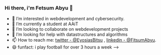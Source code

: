 ### Hi there, i'm Fetsum Abyu 👋


- 🔭 I’m interested in webdevelopment and cybersecurity.
- 🌱 I’m currently a student at AAiT
- 👯 I’m looking to collaborate on webdevelopment projects
- 🤔 I’m looking for help with datastructures and algorithms
- 📫 How to reach me: [twitter - @EyosiasBitsu](https://twitter.com/EyosiasBitsu) , 
[linkedin - @FitsumAbyu](https://www.linkedin.com/in/fetsum-abyu-812414218).
- 😄 funfact: i play football for over 3 hours a week
-->
